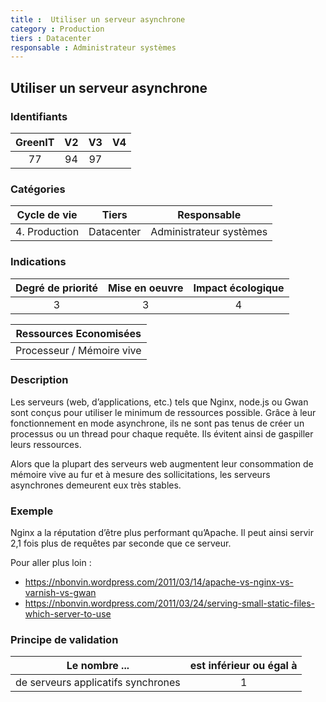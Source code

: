 ```yaml
---
title :  Utiliser un serveur asynchrone
category : Production
tiers : Datacenter
responsable : Administrateur systèmes
---
```


## Utiliser un serveur asynchrone

### Identifiants

| GreenIT |  V2  |  V3  |  V4  |
|:-------:|:----:|:----:|:----:|
|  77    | 94  | 97  |      |

### Catégories

| Cycle de vie |  Tiers  |  Responsable  |
|:---------:|:----:|:----:|
| 4. Production | Datacenter | Administrateur systèmes |

### Indications

| Degré de priorité |      Mise en oeuvre       |  Impact écologique    |
|:-------------------:|:-------------------------:|:---------------------:|
| 3 | 3 | 4 |

|Ressources Economisées                                      |
|:----------------------------------------------------------:|
|  Processeur / Mémoire vive  |

### Description

Les serveurs (web, d’applications, etc.) tels que Nginx, node.js ou Gwan sont conçus pour utiliser le minimum de ressources possible. Grâce à leur fonctionnement en mode asynchrone, ils ne sont pas tenus de créer un processus ou un thread pour chaque requête. Ils évitent ainsi de gaspiller leurs ressources.

Alors que la plupart des serveurs web augmentent leur consommation de mémoire vive au fur et à mesure des sollicitations, les serveurs asynchrones demeurent eux très stables.

### Exemple

Nginx a la réputation d’être plus performant qu’Apache. Il peut ainsi servir 2,1 fois plus de requêtes par seconde que ce serveur.

Pour aller plus loin :
 - https://nbonvin.wordpress.com/2011/03/14/apache-vs-nginx-vs-varnish-vs-gwan
 - https://nbonvin.wordpress.com/2011/03/24/serving-small-static-files-which-server-to-use


### Principe de validation

| Le nombre ...     | est inférieur ou égal à   |  
|-------------------|:-------------------------:|
| de serveurs applicatifs synchrones  | 1  |
